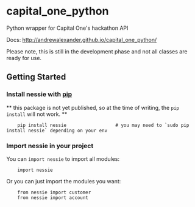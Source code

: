 # capital_one_python
Python wrapper for Capital One's hackathon API

Docs:
http://andrewalexander.github.io/capital_one_python/

Please note, this is still in the development phase and not all classes are ready for use.

## Getting Started

### Install nessie with [pip](https://pip.pypa.io/en/stable/installing/)

** this package is not yet published, so at the time of writing, the `pip install` will not work. **
```
	pip install nessie 					# you may need to `sudo pip install nessie` depending on your env 
```

### Import nessie in your project 

You can `import nessie` to import all modules:
```
	import nessie
```

Or you can just import the modules you want:
```
	from nessie import customer
	from nessie import account
```

### 